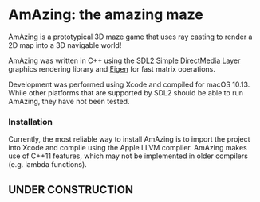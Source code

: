 # AmAzing: the amazing maze

AmAzing is a prototypical 3D maze game that uses ray casting to render a 2D map into a 3D navigable world!

AmAzing was written in C++ using the [SDL2 Simple DirectMedia Layer](https://www.libsdl.org) graphics rendering library and [Eigen](http://eigen.tuxfamily.org/) for fast matrix operations.

Development was performed using Xcode and compiled for macOS 10.13. While other platforms that are supported by SDL2 should be able to run AmAzing, they have not been tested.

### Installation
Currently, the most reliable way to install AmAzing is to import the project into Xcode and compile using the Apple LLVM compiler. AmAzing makes use of C++11 features, which may not be implemented in older compilers (e.g. lambda functions).

## **UNDER CONSTRUCTION**
